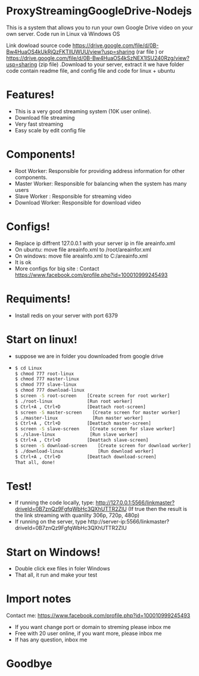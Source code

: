 # ProxyStreamingGoogleDrive-Nodejs

This is a system that allows you to run your own Google Drive video on your own server. Code run in Linux và Windows OS

Link dowload source code  https://drive.google.com/file/d/0B-Bw4HuaOS4kUkRjQzFKTllUWUU/view?usp=sharing (rar file ) or  https://drive.google.com/file/d/0B-Bw4HuaOS4kSzNEX1lSU240Rzg/view?usp=sharing (zip file) .Download to your server, extract it we have folder code contain readme file, and config file and code for linux + ubuntu

# Features!
  - This is a very good streaming system (10K user online).
  - Download file streaming
  - Very fast streaming
  - Easy scale by edit config file
# Components!
  - Root Worker: Responsible for providing address information for other components.
  - Master Worker: Responsible for balancing when the system has many users
  - Slave Worker : Responsible for streaming video
  - Download Worker: Responsible for download video
# Configs!
  - Replace ip diffrent 127.0.0.1 with your server ip in file areainfo.xml
  - On ubuntu: move file areainfo.xml to /root/areainfor.xml
  - On windows: move file areainfo.xml to C:/areainfo.xml
  - It is ok
  - More configs for big site : Contact https://www.facebook.com/profile.php?id=100010999245493
# Requiments!
  - Install redis on your server with port 6379
# Start on linux!
  - suppose we are in folder you downloaded from google drive
  - ```sh
    $ cd Linux
    $ chmod 777 root-linux
    $ chmod 777 master-linux
    $ chmod 777 slave-linux
    $ chmod 777 download-linux
    $ screen -S root-screen    [Create screen for root worker]
    $ ./root-linux             [Run root worker]
    $ Ctrl+A , Ctrl+D          [Deattach root-screen]
    $ screen -S master-screen    [Create screen for master worker]
    $ ./master-linux             [Run master worker]
    $ Ctrl+A , Ctrl+D          [Deattach master-screen]
    $ screen -S slave-screen    [Create screen for slave worker]
    $ ./slave-linux             [Run slave worker]
    $ Ctrl+A , Ctrl+D          [Deattach slave-screen]
    $ screen -S download-screen    [Create screen for download worker]
    $ ./download-linux             [Run download worker]
    $ Ctrl+A , Ctrl+D          [Deattach download-screen]
    That all, done!
    ```

# Test!
  - If running the code locally, type: http://127.0.0.1:5566/linkmaster?driveId=0B7znQz9FgfqWbHc3QXhUTTR2ZlU (If true then the result is the link streaming with quanlity 306p, 720p, 480p)
  - If running on the server, type http://server-ip:5566/linkmaster?driveId=0B7znQz9FgfqWbHc3QXhUTTR2ZlU
# Start on Windows!
  - Double click exe files in foler Windows
  - That all, it run and make your test
# Import notes
Contact me: https://www.facebook.com/profile.php?id=100010999245493
  - If you want change port or domain to streming please inbox me
  - Free with 20 user online, if you want more, please inbox me
  - If has any question, inbox me
# Goodbye
